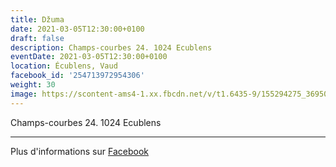 ```yaml
---
title: Džuma
date: 2021-03-05T12:30:00+0100
draft: false
description: Champs-courbes 24. 1024 Ecublens
eventDate: 2021-03-05T12:30:00+0100
location: Écublens, Vaud
facebook_id: '254713972954306'
weight: 30
image: https://scontent-ams4-1.xx.fbcdn.net/v/t1.6435-9/155294275_3695079563921169_4909597834044538694_n.jpg?_nc_cat=101&ccb=1-7&_nc_sid=9e60e4&_nc_ohc=q8sm2mIGhUAQ7kNvwE0a2VD&_nc_oc=AdmGuu8AgOAWTCtkqHYRcoWJfPePfAMT-8E7xnhOvb9B69bzLV7_At25xsL1gl-Kj34&_nc_zt=23&_nc_ht=scontent-ams4-1.xx&edm=ABTKTjYEAAAA&_nc_gid=aloz5SWVbZw2a_Kb4mrBbA&oh=00_AfceS9tMjkKURM8XzJ68R28psFJHV8pv9atPHrQjxsiO7A&oe=690802DB
---
```


Champs-courbes 24. 1024 Ecublens

---

Plus d'informations sur [Facebook](https://facebook.com/events/254713972954306)